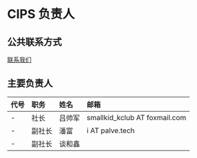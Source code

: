 ---
---

# CIPS 负责人

## 公共联系方式

[联系我们](contact.md)

## 主要负责人

| 代号 | 职务   | 姓名   | 邮箱                          |
| :--- | :----- | :----- | :---------------------------- |
| -    | 社长   | 吕帅军 | smallkid_kclub AT foxmail.com |
| -    | 副社长 | 潘富   | i AT palve.tech               |
| -    | 副社长 | 谈和鑫 |                               |
